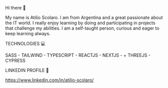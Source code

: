 Hi there 👋

My name is Atilio Scolaro. I am from Argentina and a great passionate about the IT world.
I really enjoy learning by doing and participating in projects that challenge my abilities.
I am a self-taught person, curious and eager to keep learning always.

TECHNOLOGIES 💻

SASS - TAILWIND - TYPESCRIPT - REACTJS - NEXTJS - 
+
THREEJS - CYPRESS

LINKEDIN PROFILE 💼

https://www.linkedin.com/in/atilio-scolaro/


